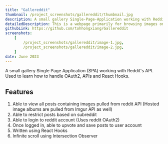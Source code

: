 ```yaml
---
title: "Gallereddit"
thumbnail: /project_screenshots/gallereddit/thumbnail.jpg
description: A small gallery Single-Page-Application working with Reddit's API
detailedDescription: This is a webpage primarily for browsing images on Reddit. This uses Reddit's OAuth2 workflow and other Reddit APIs to pull updated data from reddit directly
githubLink: https://github.com/tohhongxiang/Gallereddit
screenshots:
    [
        /project_screenshots/gallereddit/image-1.jpg,
        /project_screenshots/gallereddit/image-2.jpg,
    ]
date: June 2023
---
```


A small gallery Single Page Application (SPA) working with Reddit's API. Used to learn how to handle OAuth2, APIs and React Hooks.

## Features

1. Able to view all posts containing images pulled from reddit API (Hosted image albums are pulled from Imgur API as well)
2. Able to restrict posts based on subreddit
3. Able to login to reddit account (Uses reddit OAuth2)
4. Once logged in, able to upvote and save posts to user account
5. Written using React Hooks
6. Infinite scroll using Intersection Observer

